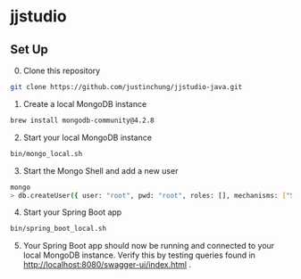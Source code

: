 # jjstudio

## Set Up
0. Clone this repository
```bash
git clone https://github.com/justinchung/jjstudio-java.git
```
1. Create a local MongoDB instance
```bash
brew install mongodb-community@4.2.8
```
2. Start your local MongoDB instance
```bash
bin/mongo_local.sh
```
3. Start the Mongo Shell and add a new user
```bash
mongo
> db.createUser({ user: "root", pwd: "root", roles: [], mechanisms: ["SCRAM-SHA-1"] })
```
4. Start your Spring Boot app
```bash
bin/spring_boot_local.sh
```
5. Your Spring Boot app should now be running and connected to your local MongoDB instance. Verify this by testing queries found in [http://localhost:8080/swagger-ui/index.html](http://localhost:8080/swagger-ui/index.html) .
